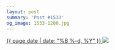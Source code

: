 ```yaml
---
layout: post
summary: 'Post #1533'
og_image: 1533-1280.jpg
---
```


<p>
 <time>
  <a href="/1533">
   {{ page.date | date: "%B %-d, %Y" }}
  </a>
 </time>
 <a href="/1533">
  <img data-taken="11/29/2021" sizes="(min-width: 700px) 50vw, calc(100vw - 2rem)" src="{{ site.assets_url }}/1533-640.jpg" srcset="{{ site.assets_url }}/1533-320.jpg 320w, {{ site.assets_url }}/1533-640.jpg 640w, {{ site.assets_url }}/1533-960.jpg 960w, {{ site.assets_url }}/1533-1280.jpg 1280w"/>
 </a>
</p>
